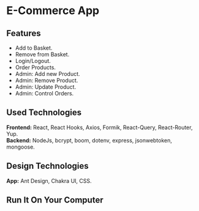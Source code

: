 # E-Commerce App

## Features

- Add to Basket.
- Remove from Basket.
- Login/Logout.
- Order Products.
- Admin: Add new Product.
- Admin: Remove Product.
- Admin: Update Product.
- Admin: Control Orders.

## Used Technologies

**Frontend:** React, React Hooks, Axios, Formik, React-Query, React-Router, Yup.
</br>
**Backend:** NodeJs, bcrypt, boom, dotenv, express, jsonwebtoken, mongoose.

## Design Technologies

**App:** Ant Design, Chakra UI, CSS.

## Run It On Your Computer
